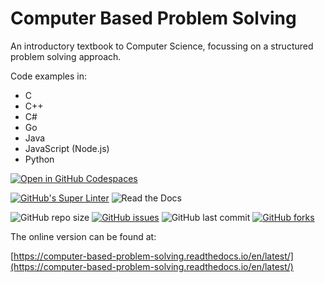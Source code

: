 # Computer Based Problem Solving

An introductory textbook to Computer Science, focussing on a structured problem solving approach. 

Code examples in:
- C
- C++
- C#
- Go
- Java
- JavaScript (Node.js)
- Python

[![Open in GitHub Codespaces](https://github.com/codespaces/badge.svg)](https://github.com/codespaces/new?hide_repo_select=true&ref=main&repo=191458088)

[![GitHub's Super Linter](https://github.com/Mr-Coxall/Computer-Based-Problem-Solving/workflows/Super%20Linter/badge.svg)](https://github.com/Mr-Coxall/Computer-Based-Problem-Solving/actions)
![Read the Docs](https://img.shields.io/readthedocs/computer-based-problem-solving.svg)

![GitHub repo size](https://img.shields.io/github/repo-size/mr-coxall/Computer-Based-Problem-Solving.svg)
[![GitHub issues](https://img.shields.io/github/issues/mr-coxall/Computer-Based-Problem-Solving.svg)](https://github.com/Mr-Coxall/Computer-Based-Problem-Solving/issues)
![GitHub last commit](https://img.shields.io/github/last-commit/mr-coxall/Computer-Based-Problem-Solving.svg)
[![GitHub forks](https://img.shields.io/github/forks/mr-coxall/Computer-Based-Problem-Solving.svg?style=social)](https://github.com/Mr-Coxall/Computer-Based-Problem-Solving/network/members)

The online version can be found at:

[https://computer-based-problem-solving.readthedocs.io/en/latest/](https://computer-based-problem-solving.readthedocs.io/en/latest/)
